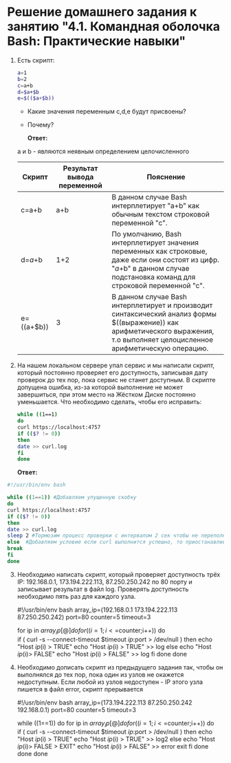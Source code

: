 
# Решение домашнего задания к занятию "4.1. Командная оболочка Bash: Практические навыки"

1. Есть скрипт:
	```bash
	a=1
	b=2
	c=a+b
	d=$a+$b
	e=$(($a+$b))
	```
	* Какие значения переменным c,d,e будут присвоены?
	
	* Почему?
	
	  
	
	  **Ответ:**
	
	a и b - являются неявным определением целочисленного
	
	| Скрипт       | Результат вывода переменной | Пояснение                                                    |
	| ------------ | --------------------------- | ------------------------------------------------------------ |
	| c=a+b        | a+b                         | В данном случае Bash интерплетирует "a+b" как обычным текстом строковой переменной "с". |
	| d=$a+$b      | 1+2                         | По умолчанию, Bash интерплетирует значения переменных как строковые, даже если они состоят из цифр. "$a+$b" в данном случае подстановка команд для строковой переменной "с". |
	| e=$(($a+$b)) | 3                           | В данном случае Bash интерплетирует и производит синтаксический анализ формы $((выражение)) как арифметического выражения, т.о выполняет целоцисленное арифметическую операцию. |
	
	
	
1. На нашем локальном сервере упал сервис и мы написали скрипт, который постоянно проверяет его доступность, записывая дату проверок до тех пор, пока сервис не станет доступным. В скрипте допущена ошибка, из-за которой выполнение не может завершиться, при этом место на Жёстком Диске постоянно уменьшается. Что необходимо сделать, чтобы его исправить:
	```bash
	while ((1==1)
	do
	curl https://localhost:4757
	if (($? != 0))
	then
	date >> curl.log
	fi
	done
	```
	
	**Ответ:**
```bash
#!/usr/bin/env bash

while ((1==1)) #Добавляем упущенную скобку
do
curl https://localhost:4757
if (($? != 0))
then
date >> curl.log
sleep 2 #Тормозим процесс проверки с интервалом 2 сек чтобы не переполнять резко жесткий диск 
else  #Добавляем условие если curl выполнится успешно, то приостанавливаем дальнейшее выполнение скрипта
break 
fi
done
```

3. Необходимо написать скрипт, который проверяет доступность трёх IP: 192.168.0.1, 173.194.222.113, 87.250.250.242 по 80 порту и записывает результат в файл log. Проверять доступность необходимо пять раз для каждого узла.


	#!/usr/bin/env bash
	array_ip=(192.168.0.1 173.194.222.113 87.250.250.242)
	port=80
	counter=5
	timeout=3
	
	for ip in ${array_ip[@]}
	  do
	    for ((i=1;i<=$counter;i++))
	      do  
	        if ( curl -s --connect-timeout $timeout $ip:$port > /dev/null )
	          then 
	            echo "Host $ip ($i) > TRUE"
	            echo "Host $ip ($i) > TRUE" >> log
	          else
	            echo "Host $ip ($i)> FALSE"
	            echo "Host $ip ($i) > FALSE" >> log
	        fi
	      done
	  done

4. Необходимо дописать скрипт из предыдущего задания так, чтобы он выполнялся до тех пор, пока один из узлов не окажется недоступным. Если любой из узлов недоступен - IP этого узла пишется в файл error, скрипт прерывается


	#!/usr/bin/env bash
	array_ip=(173.194.222.113 87.250.250.242 192.168.0.1)
	port=80
	counter=5
	timeout=3
	
	while ((1==1))
	  do
	    for ip in ${array_ip[@]}
	      do
	        for ((i=1;i<=$counter;i++))
	          do  
	            if ( curl -s --connect-timeout $timeout $ip:$port > /dev/null )
	              then 
	                echo "Host $ip ($i) > TRUE"
	                echo "Host $ip ($i) > TRUE" >> log2
	              else
	                echo "Host $ip ($i)> FALSE > EXIT"
	                echo "Host $ip ($i) > FALSE" >> error
	                exit 
	            fi
	          done
	      done
	  done

